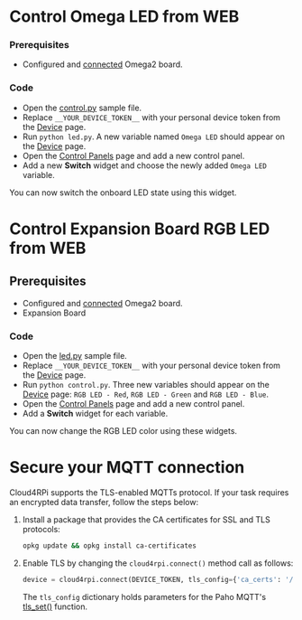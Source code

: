 # Control Omega LED from WEB

### Prerequisites

- Configured and [connected](/#connecting-a-new-device) Omega2 board.

### Code

- Open the [control.py](https://github.com/cloud4rpi/cloud4rpi-omega2-python/blob/master/control.py) sample file.
- Replace `__YOUR_DEVICE_TOKEN__` with your personal device token from the [Device](https://cloud4rpi.io/devices) page.
- Run `python led.py`. A new variable named `Omega LED` should appear on the [Device](https://cloud4rpi.io/devices) page.
- Open the [Control Panels](https://cloud4rpi.io/control-panels/) page and add a new control panel.
- Add a new **Switch** widget and choose the newly added `Omega LED` variable.

You can now switch the onboard LED state using this widget.


# Control Expansion Board RGB LED from WEB

## Prerequisites

- Configured and [connected](/#connecting-a-new-device) Omega2 board.
- Expansion Board

### Code

<!-- MERGE THE EXAMPLES !!! -->

- Open the [led.py](https://github.com/cloud4rpi/cloud4rpi-omega2-python/blob/master/led.py) sample file.
- Replace `__YOUR_DEVICE_TOKEN__` with your personal device token from the [Device](https://cloud4rpi.io/devices) page.
- Run `python control.py`. Three new variables should appear on the [Device](https://cloud4rpi.io/devices) page: `RGB LED - Red`, `RGB LED - Green` and `RGB LED - Blue`.
- Open the [Control Panels](https://cloud4rpi.io/control-panels/) page and add a new control panel.
- Add a **Switch** widget for each variable.

You can now change the RGB LED color using these widgets.


# Secure your MQTT connection

Cloud4RPi supports the TLS-enabled MQTTs protocol. If your task requires an encrypted data transfer, follow the steps below:

1. Install a package that provides the CA certificates for SSL and TLS protocols:

   ```sh
   opkg update && opkg install ca-certificates
   ```

2. Enable TLS by changing the `cloud4rpi.connect()` method call as follows:

    ```python
    device = cloud4rpi.connect(DEVICE_TOKEN, tls_config={'ca_certs': '/etc/ssl/certs/ca-certificates.crt'})
    ```

    The `tls_config` dictionary holds parameters for the Paho MQTT's [tls_set()](https://github.com/eclipse/paho.mqtt.python#tls_set) function.

